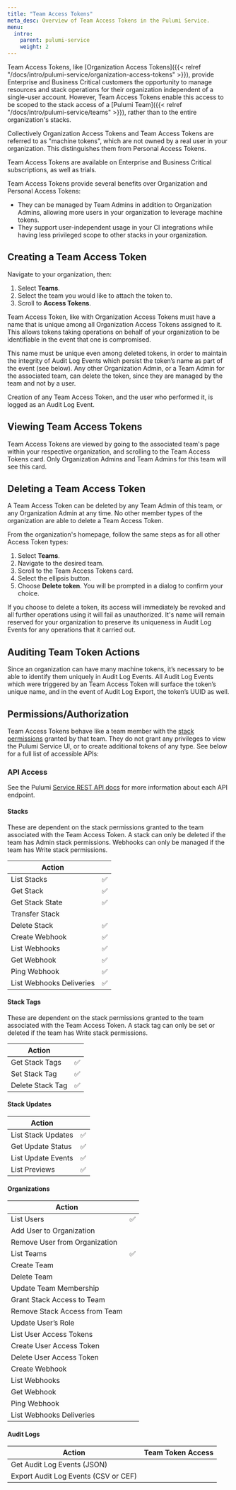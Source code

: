 ```yaml
---
title: "Team Access Tokens"
meta_desc: Overview of Team Access Tokens in the Pulumi Service.
menu:
  intro:
    parent: pulumi-service
    weight: 2
---
```


Team Access Tokens, like [Organization Access Tokens]({{< relref "/docs/intro/pulumi-service/organization-access-tokens" >}}), provide Enterprise and Business Critical customers the opportunity to manage resources and stack operations for their organization independent of a single-user account. However, Team Access Tokens enable this access to be scoped to the stack access of a [Pulumi Team]({{< relref "/docs/intro/pulumi-service/teams" >}}), rather than to the entire organization's stacks.

Collectively Organization Access Tokens and Team Access Tokens are referred to as "machine tokens", which are not owned by a real user in your organization. This distinguishes them from Personal Access Tokens.

Team Access Tokens are available on Enterprise and Business Critical subscriptions, as well as trials.

Team Access Tokens provide several benefits over Organization and Personal Access Tokens:

* They can be managed by Team Admins in addition to Organization Admins, allowing more users in your organization to leverage machine tokens.
* They support user-independent usage in your CI integrations while having less privileged scope to other stacks in your organization.

## Creating a Team Access Token

Navigate to your organization, then:

1. Select **Teams**.
1. Select the team you would like to attach the token to.
1. Scroll to **Access Tokens**.

Team Access Token, like with Organization Access Tokens must have a name that is unique among all Organization Access Tokens assigned to it. This allows tokens taking operations on behalf of your organization to be identifiable in the event that one is compromised.

This name must be unique even among deleted tokens, in order to maintain the integrity of Audit Log Events which persist the token’s name as part of the event (see below). Any other Organization Admin, or a Team Admin for the associated team, can delete the token, since they are managed by the team and not by a user.

Creation of any Team Access Token, and the user who performed it, is logged as an Audit Log Event.

## Viewing Team Access Tokens

Team Access Tokens are viewed by going to the associated team's page within your respective organization, and scrolling to the Team Access Tokens card. Only Organization Admins and Team Admins for this team will see this card.

## Deleting a Team Access Token

A Team Access Token can be deleted by any Team Admin of this team, or any Organization Admin at any time. No other member types of the organization are able to delete a Team Access Token.

From the organization's homepage, follow the same steps as for all other Access Token types:

1. Select **Teams**.
1. Navigate to the desired team.
1. Scroll to the Team Access Tokens card.
1. Select the ellipsis button.
1. Choose **Delete token**. You will be prompted in a dialog to confirm your choice.

If you choose to delete a token, its access will immediately be revoked and all further operations using it will fail as unauthorized. It's name will remain reserved for your organization to preserve its uniqueness in Audit Log Events for any operations that it carried out.

## Auditing Team Token Actions

Since an organization can have many machine tokens, it’s necessary to be able to identify them uniquely in Audit Log Events. All Audit Log Events which were triggered by an Team Access Token will surface the token’s unique name, and in the event of Audit Log Export, the token’s UUID as well.

## Permissions/Authorization

Team Access Tokens behave like a team member with the [stack permissions](https://www.pulumi.com/docs/intro/pulumi-service/projects-and-stacks/#stack-permissions) granted by that team. They do not grant any privileges to view the Pulumi Service UI, or to create additional tokens of any type. See below for a full list of accessible APIs:

### API Access

See the Pulumi [Service REST API docs](https://www.pulumi.com/docs/reference/service-rest-api/) for more information about each API endpoint.

#### Stacks

These are dependent on the stack permissions granted to the team associated with the Team Access Token. A stack can only be deleted if the team has Admin stack permissions. Webhooks can only be managed if the team has Write stack permissions.

| Action |  |
|--------|------|
| List Stacks | ✅ |
| Get Stack | ✅ |
| Get Stack State | ✅ |
| Transfer Stack |  |
| Delete Stack | ✅ |
| Create Webhook | ✅ |
| List Webhooks | ✅ |
| Get Webhook | ✅ |
| Ping Webhook | ✅ |
| List Webhooks Deliveries | ✅ |

#### Stack Tags

These are dependent on the stack permissions granted to the team associated with the Team Access Token. A stack tag can only be set or deleted if the team has Write stack permissions.

| Action |  |
|--------|------|
| Get Stack Tags | ✅ |
| Set Stack Tag | ✅ |
| Delete Stack Tag | ✅ |

#### Stack Updates

| Action |  |
|--------|------|
| List Stack Updates | ✅ |
| Get Update Status | ✅ |
| List Update Events | ✅ |
| List Previews | ✅ |

#### Organizations

| Action |  |
|--------|------|
| List Users | ✅ |
| Add User to Organization |  |
| Remove User from Organization |  |
| List Teams | ✅ | |
| Create Team |  |
| Delete Team |  |
| Update Team Membership |  |
| Grant Stack Access to Team |  |
| Remove Stack Access from Team |  |
| Update User’s Role |  |
| List User Access Tokens |  |
| Create User Access Token |  |
| Delete User Access Token |  |
| Create Webhook |  |
| List Webhooks |  |
| Get Webhook |  |
| Ping Webhook |  |
| List Webhooks Deliveries |  |

#### Audit Logs

| Action | Team Token Access |
|--------|------|
| Get Audit Log Events (JSON) |  |
| Export Audit Log Events (CSV or CEF) |  |
